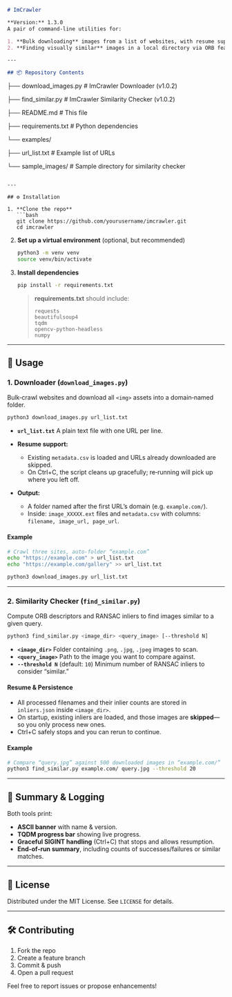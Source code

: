```markdown
# ImCrawler

**Version:** 1.3.0  
A pair of command‑line utilities for:

1. **Bulk downloading** images from a list of websites, with resume support.  
2. **Finding visually similar** images in a local directory via ORB feature matching, with resume & inlier persistence.

---

## 📦 Repository Contents

```


├── download\_images.py       # ImCrawler Downloader (v1.0.2)

├── find\_similar.py          # ImCrawler Similarity Checker (v1.0.2)

├── README.md                # This file

├── requirements.txt         # Python dependencies

└── examples/

├── url\_list.txt         # Example list of URLs

└── sample\_images/       # Sample directory for similarity checker

````

---

## ⚙️ Installation

1. **Clone the repo**  
   ```bash
   git clone https://github.com/yourusername/imcrawler.git
   cd imcrawler
````

2. **Set up a virtual environment** (optional, but recommended)

   ```bash
   python3 -m venv venv
   source venv/bin/activate
   ```

3. **Install dependencies**

   ```bash
   pip install -r requirements.txt
   ```

   > **requirements.txt** should include:
   >
   > ```
   > requests
   > beautifulsoup4
   > tqdm
   > opencv-python-headless
   > numpy
   > ```

---

## 🚀 Usage

### 1. Downloader (`download_images.py`)

Bulk‑crawl websites and download all `<img>` assets into a domain‑named folder.

```bash
python3 download_images.py url_list.txt
```

* **`url_list.txt`**
  A plain text file with one URL per line.
* **Resume support:**

  * Existing `metadata.csv` is loaded and URLs already downloaded are skipped.
  * On Ctrl+C, the script cleans up gracefully; re‑running will pick up where you left off.
* **Output:**

  * A folder named after the first URL’s domain (e.g. `example.com/`).
  * Inside: `image_XXXXX.ext` files and `metadata.csv` with columns:
    `filename, image_url, page_url`.

#### Example

```bash
# Crawl three sites, auto‑folder “example.com”
echo "https://example.com" > url_list.txt
echo "https://example.com/gallery" >> url_list.txt

python3 download_images.py url_list.txt
```

---

### 2. Similarity Checker (`find_similar.py`)

Compute ORB descriptors and RANSAC inliers to find images similar to a given query.

```bash
python3 find_similar.py <image_dir> <query_image> [--threshold N]
```

* **`<image_dir>`**
  Folder containing `.png`, `.jpg`, `.jpeg` images to scan.
* **`<query_image>`**
  Path to the image you want to compare against.
* **`--threshold N`** (default: `10`)
  Minimum number of RANSAC inliers to consider “similar.”

#### Resume & Persistence

* All processed filenames and their inlier counts are stored in `inliers.json` inside `<image_dir>`.
* On startup, existing inliers are loaded, and those images are **skipped**—so you only process new ones.
* Ctrl+C safely stops and you can rerun to continue.

#### Example

```bash
# Compare “query.jpg” against 500 downloaded images in “example.com/”
python3 find_similar.py example.com/ query.jpg --threshold 20
```

---

## 📝 Summary & Logging

Both tools print:

* **ASCII banner** with name & version.
* **TQDM progress bar** showing live progress.
* **Graceful SIGINT handling** (Ctrl+C) that stops and allows resumption.
* **End‑of‑run summary**, including counts of successes/failures or similar matches.

---

## 📄 License

Distributed under the MIT License. See `LICENSE` for details.

---

## 🛠️ Contributing

1. Fork the repo
2. Create a feature branch
3. Commit & push
4. Open a pull request

Feel free to report issues or propose enhancements!
